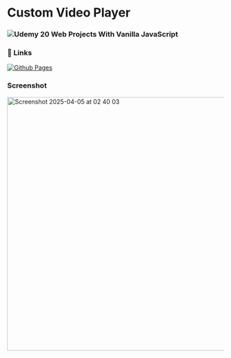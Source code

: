 # Custom Video Player

### ![Udemy](https://img.shields.io/badge/%20-Udemy-blueviolet) 20 Web Projects With Vanilla JavaScript

### 🔗 Links
[![Github Pages](https://img.shields.io/badge/Github-Pages-green)](https://preetikaprakash.github.io/CustomVideoPlayer/)

### Screenshot
<img width="588" alt="Screenshot 2025-04-05 at 02 40 03" src="https://github.com/user-attachments/assets/94598568-38cb-4a72-bfe8-9e74d7209e6e" />
